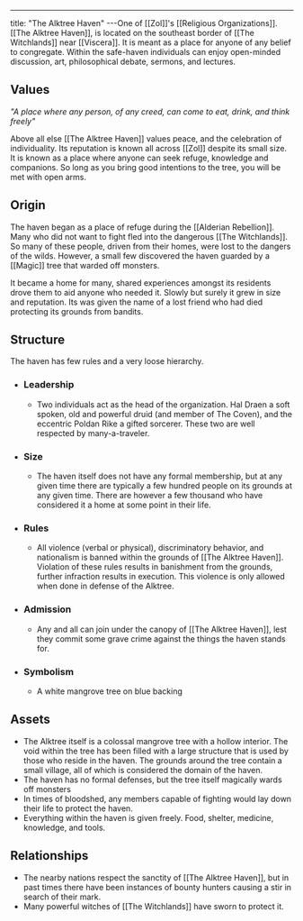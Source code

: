 ---
title: "The Alktree Haven"
---One of [[Zol]]'s  [[Religious Organizations]]. [[The Alktree Haven]], is located on the southeast border of [[The Witchlands]] near [[Viscera]]. It is meant as a place for anyone of any belief to congregate. Within the safe-haven individuals can enjoy open-minded discussion, art, philosophical debate, sermons, and lectures.

## Values
*"A place where any person, of any creed, can come to eat, drink, and think freely"*

Above all else [[The Alktree Haven]] values peace, and the celebration of individuality. Its reputation is known all across [[Zol]] despite its small size. It is known as a place where anyone can seek refuge, knowledge and companions. So long as you bring good intentions to the tree, you will be met with open arms. 

## Origin
The haven began as a place of refuge during the [[Alderian Rebellion]]. Many who did not want to fight fled into the dangerous [[The Witchlands]]. So many of these people, driven from their homes, were lost to the dangers of the wilds. However, a small few discovered the haven guarded by a [[Magic]] tree that warded off monsters.

It became a home for many, shared experiences amongst its residents drove them to aid anyone who needed it. Slowly but surely it grew in size and reputation. Its was given the name of a lost friend who had died protecting its grounds from bandits.

## Structure
The haven has few rules and a very loose hierarchy.
- ### Leadership
	- Two individuals act as the head of the organization. Hal Draen a soft spoken, old and powerful druid (and member of The Coven), and the eccentric Poldan Rike a gifted sorcerer. These two are well respected by many-a-traveler.
- ### Size
	- The haven itself does not have any formal membership, but at any given time there are typically a few hundred people on its grounds at any given time. There are however a few thousand who have considered it a home at some point in their life.
- ### Rules
	- All violence (verbal or physical), discriminatory behavior, and nationalism is banned within the grounds of [[The Alktree Haven]]. Violation of these rules results in banishment from the grounds, further infraction results in execution. This violence is only allowed when done in defense of the Alktree.
- ### Admission
	- Any and all can join under the canopy of [[The Alktree Haven]], lest they commit some grave crime against the things the haven stands for.
- ### Symbolism
	- A white mangrove tree on blue backing

## Assets
- The Alktree itself is a colossal mangrove tree with a hollow interior. The void within the tree has been filled with a large structure that is used by those who reside in the haven. The grounds around the tree contain a small village, all of which is considered the domain of the haven.
- The haven has no formal defenses, but the tree itself magically wards off monsters
- In times of bloodshed, any members capable of fighting would lay down their life to protect the haven.
- Everything within the haven is given freely. Food, shelter, medicine, knowledge, and tools.

## Relationships
- The nearby nations respect the sanctity of [[The Alktree Haven]], but in past times there have been instances of bounty hunters causing a stir in search of their mark.
- Many powerful witches of [[The Witchlands]] have sworn to protect it.


